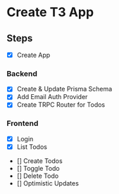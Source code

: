 # Create T3 App

## Steps
- [x] Create App

### Backend
- [x] Create & Update Prisma Schema
- [x] Add Email Auth Provider
- [x] Create TRPC Router for Todos

### Frontend
- [x] Login
- [x] List Todos
- [] Create Todos
- [] Toggle Todo
- [] Delete Todo
- [] Optimistic Updates
